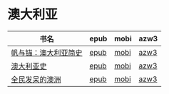 # 澳大利亚

| 书名 | epub | mobi | azw3 |
| --- | --- | --- | --- |
| [帆与锚：澳大利亚简史](http://ct.dalanmei.com/f/31084289-586314671-29043c) | [epub](http://ct.dalanmei.com/f/31084289-586314671-29043c) | [mobi](http://ct.dalanmei.com/f/31084289-586314603-acd4cc) | [azw3](http://ct.dalanmei.com/f/31084289-586314633-88f19c) |
| [澳大利亚史](http://ct.dalanmei.com/f/31084289-572112097-2c6088) | [epub](http://ct.dalanmei.com/f/31084289-572112097-2c6088) | [mobi](http://ct.dalanmei.com/f/31084289-571724991-bf69f0) | [azw3](http://ct.dalanmei.com/f/31084289-572115888-5a1acf) |
| [全民发呆的澳洲](http://ct.dalanmei.com/f/31084289-571811080-372010) | [epub](http://ct.dalanmei.com/f/31084289-571811080-372010) | [mobi](http://ct.dalanmei.com/f/31084289-571541946-e6c549) | [azw3](http://ct.dalanmei.com/f/31084289-572196393-db8330) |
